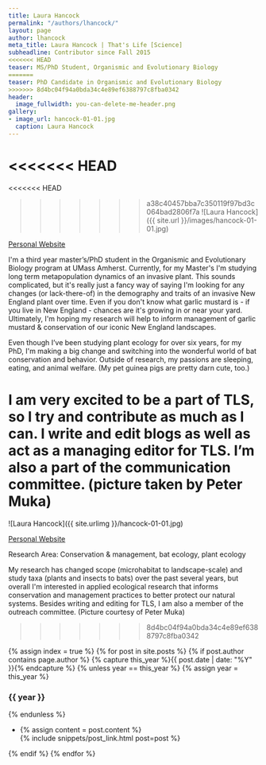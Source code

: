 ```yaml
---
title: Laura Hancock
permalink: "/authors/lhancock/"
layout: page
author: lhancock
meta_title: Laura Hancock | That's Life [Science]
subheadline: Contributor since Fall 2015
<<<<<<< HEAD
teaser: MS/PhD Student, Organismic and Evolutionary Biology
=======
teaser: PhD Candidate in Organismic and Evolutionary Biology
>>>>>>> 8d4bc04f94a0bda34c4e89ef6388797c8fba0342
header:
  image_fullwidth: you-can-delete-me-header.png
gallery:
- image_url: hancock-01-01.jpg
  caption: Laura Hancock
---
```


<<<<<<< HEAD
=======
<<<<<<< HEAD
>>>>>>> a38c40457bba7c350119f97bd3c064bad2806f7a
![Laura Hancock]({{ site.url }}/images/hancock-01-01.jpg)

[Personal Website](https://gpls.cns.umass.edu/oeb/directory/laura-m.-s.-hancock)

I'm a third year master’s/PhD student in the Organismic and Evolutionary Biology program at UMass Amherst. Currently, for my Master's I'm studying long term metapopulation dynamics of an invasive plant. This sounds complicated, but it's really just a fancy way of saying I'm looking for any changes (or lack-there-of) in the demography and traits of an invasive New England plant over time. Even if you don't know what garlic mustard is - if you live in New England - chances are it's growing in or near your yard. Ultimately, I'm hoping my research will help to inform management of garlic mustard & conservation of our iconic New England landscapes.

Even though I’ve been studying plant ecology for over six years, for my PhD, I'm making a big change and switching into the wonderful world of bat conservation and behavior. Outside of research, my passions are sleeping, eating, and animal welfare. (My pet guinea pigs are pretty darn cute, too.)

I am very excited to be a part of TLS, so I try and contribute as much as I can. I write and edit blogs as well as act as a managing editor for TLS. I’m also a part of the communication committee. (picture taken by Peter Muka)
=======
![Laura Hancock]({{ site.urlimg }}/hancock-01-01.jpg)

[Personal Website](https://gpls.cns.umass.edu/oeb/directory/laura-m.-s.-hancock)

Research Area: Conservation & management, bat ecology, plant ecology

My research has changed scope (microhabitat to landscape-scale) and study taxa (plants and insects to bats) over the past several years, but overall I'm interested in applied ecological research that informs conservation and management practices to better protect our natural systems. Besides writing and editing for TLS, I am also a member of the outreach committee. (Picture courtesy of Peter Muka)
>>>>>>> 8d4bc04f94a0bda34c4e89ef6388797c8fba0342

{% assign index = true %}
{% for post in site.posts %}
{% if post.author contains page.author %}
{% capture this_year %}{{ post.date | date: "%Y" }}{% endcapture %}
{% unless year == this_year %}
{% assign year = this_year %}
<h3>{{ year }}</h3>
{% endunless %}
<ul style="list-style-type:disc">
 <li> 
 {% assign content = post.content %} 
 <article>
 {% include snippets/post_link.html post=post %}
 </article>
 </li>
</ul>
{% endif %}
{% endfor %}

